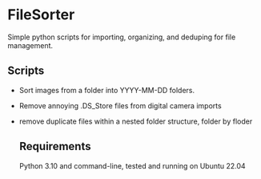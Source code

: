 # FileSorter
Simple python scripts for importing, organizing, and deduping for file management.

## Scripts

- Sort images from a folder into YYYY-MM-DD folders.
- Remove annoying .DS_Store files from digital camera imports
- remove duplicate files within a nested folder structure, folder by floder

  ## Requirements

  Python 3.10 and command-line, tested and running on Ubuntu 22.04

